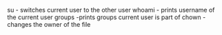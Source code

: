 su - switches current user to the other user
whoami - prints username of the current user
groups -prints groups current user is part of
chown - changes the owner of the file 
